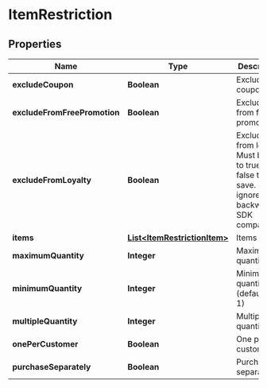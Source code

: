 

# ItemRestriction


## Properties

| Name | Type | Description | Notes |
|------------ | ------------- | ------------- | -------------|
|**excludeCoupon** | **Boolean** | Exclude coupons |  [optional] |
|**excludeFromFreePromotion** | **Boolean** | Exclude from free promotion |  [optional] |
|**excludeFromLoyalty** | **Boolean** | Exclude from loyalty.  Must be set to true or false to save.  Null is ignored for backwards SDK compatibility |  [optional] |
|**items** | [**List&lt;ItemRestrictionItem&gt;**](ItemRestrictionItem.md) | Items |  [optional] |
|**maximumQuantity** | **Integer** | Maximum quantity |  [optional] |
|**minimumQuantity** | **Integer** | Minimum quantity (defaults to 1) |  [optional] |
|**multipleQuantity** | **Integer** | Multiple of quantity |  [optional] |
|**onePerCustomer** | **Boolean** | One per customer |  [optional] |
|**purchaseSeparately** | **Boolean** | Purchase separately |  [optional] |



